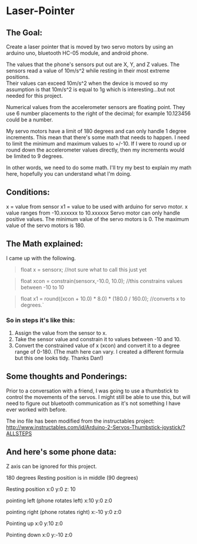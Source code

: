 # Laser-Pointer

## The Goal:
Create a laser pointer that is moved by two servo motors by using an arduino
uno, bluetooth HC-05 module, and android phone.

The values that the phone's sensors put out are X, Y, and Z values.  The
sensors read a value of 10m/s^2 while resting in their most extreme positions.  
Their values can exceed 10m/s^2 when the device is moved so my assumption is that
10m/s^2 is equal to 1g which is interesting...but not needed for this project.

Numerical values from the accelerometer sensors are floating point.  They use
6 number placements to the right of the decimal; for example 10.123456 could
be a number.

My servo motors have a limit of 180 degrees and can only handle 1 degree
increments.  This mean that there's some math that needs to happen.  I need to
limit the minimum and maximum values to +/-10.  If I were to round up or round
down the accelerometer values directly, then my increments would be limited to
9 degrees.

In other words, we need to do some math. I'll try my best to explain my math
here, hopefully you can understand what I'm doing.

## Conditions:

x = value from sensor
x1 = value to be used with arduino for servo motor.
x value ranges from -10.xxxxxx to 10.xxxxxx
Servo motor can only handle positive values.
The minimum value of the servo motors is 0.
The maximum value of the servo motors is 180.

## The Math explained:

I came up with the following.

>float x = sensorx;  //not sure what to call this just yet

>float xcon = constrain(sensorx,-10.0, 10.0);  //this constrains values between -10 to 10

>float x1 = round((xcon + 10.0) * 8.0) * (180.0 / 160.0);  //converts x to degrees.`

### So in steps it's like this:
1. Assign the value from the sensor to x.
2. Take the sensor value and constrain it to values between -10 and 10.
3. Convert the constrained value of x (xcon) and convert it to a degree range of 0-180. (The math here can vary.  I created a different formula but this one looks tidy. Thanks Dan!)

## Some thoughts and Ponderings:

Prior to a conversation with a friend, I was going to use a thumbstick to control
the movements of the servos. I might still be able to use this, but will need
to figure out bluetooth communication as it's not something I have ever worked
with before.

The ino file has been modified from the instructables project:
http://www.instructables.com/id/Arduino-2-Servos-Thumbstick-joystick/?ALLSTEPS

## And here's some phone data:

Z axis can be ignored for this project.

180 degrees
Resting position is in middle (90 degrees)

Resting position
x:0
y:0
z: 10

pointing left (phone rotates left)
x:10
y:0
z:0

pointing right (phone rotates right)
x:-10
y:0
z:0

Pointing up
x:0
y:10
z:0

Pointing down
x:0
y:-10
z:0
